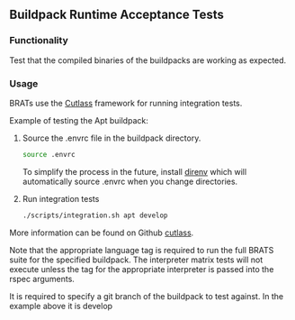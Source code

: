 Buildpack Runtime Acceptance Tests
---

### Functionality

Test that the compiled binaries of the buildpacks are working as expected.

### Usage

BRATs use the [Cutlass](https://github.com/cloudfoundry/libbuildpack/cutlass) framework for running integration tests.

Example of testing the Apt buildpack:

1. Source the .envrc file in the buildpack directory.

   ```bash
   source .envrc
   ```
   To simplify the process in the future, install [direnv](https://direnv.net/) which will automatically source .envrc when you change directories.

1. Run integration tests

    ```bash
    ./scripts/integration.sh apt develop
    ```

More information can be found on Github [cutlass](https://github.com/cloudfoundry/libbuildpack/cutlass).

Note that the appropriate language tag is required to run the full BRATS suite for the specified buildpack.
The interpreter matrix tests will not execute unless the tag for the appropriate interpreter is passed into the rspec arguments.

It is required to specify a git branch of the buildpack to test against. In the example above it is develop
